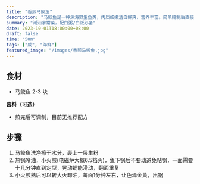 ```yaml
---
title: "香煎马鲛鱼"
description: "马鲛鱼是一种深海野生鱼类，肉质细嫩洁白鲜爽，营养丰富。简单腌制后直接中小火煎，无需葱姜，毫无海鲜腥味。"
summary: "潮汕家常菜，配白粥/白饭必备"
date: 2023-10-01T18:00:00+08:00
draft: false
time: "50m"
tags: ["咸", "海鲜"]
featured_image: "/images/香煎马鲛鱼.jpg"
---
```


## 食材

- 马鲛鱼 2-3 块

**酱料（可选）**

- 煎完后可调制，目前无推荐配方

## 步骤

1. 马鲛鱼洗净擦干水分，裹上一层生粉
2. 热锅冷油，小火煎(电磁炉大概6.5档火)，鱼下锅后不要动避免粘锅，一面需要十几分钟直到定型，晃动锅能滑动，翻面重复
3. 小火煎熟后可以转大火卸油，每面1分钟左右，让色泽金黄，出锅
